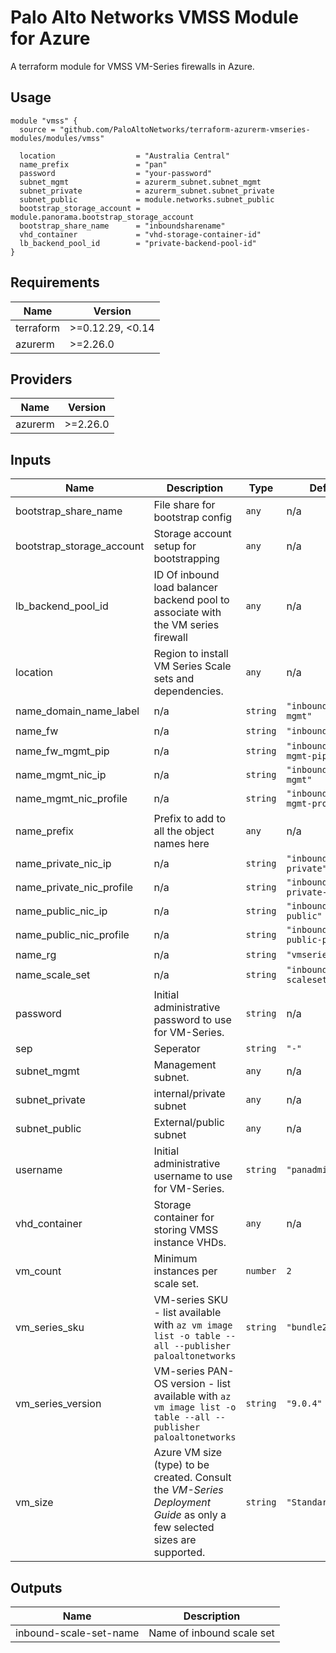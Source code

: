 # Palo Alto Networks VMSS Module for Azure

A terraform module for VMSS VM-Series firewalls in Azure.

## Usage

```hcl
module "vmss" {
  source = "github.com/PaloAltoNetworks/terraform-azurerm-vmseries-modules/modules/vmss"

  location                  = "Australia Central"
  name_prefix               = "pan"
  password                  = "your-password"
  subnet_mgmt               = azurerm_subnet.subnet_mgmt
  subnet_private            = azurerm_subnet.subnet_private
  subnet_public             = module.networks.subnet_public
  bootstrap_storage_account = module.panorama.bootstrap_storage_account
  bootstrap_share_name      = "inboundsharename"
  vhd_container             = "vhd-storage-container-id"
  lb_backend_pool_id        = "private-backend-pool-id"
}
```

<!-- BEGINNING OF PRE-COMMIT-TERRAFORM DOCS HOOK -->
## Requirements

| Name | Version |
|------|---------|
| terraform | >=0.12.29, <0.14 |
| azurerm | >=2.26.0 |

## Providers

| Name | Version |
|------|---------|
| azurerm | >=2.26.0 |

## Inputs

| Name | Description | Type | Default | Required |
|------|-------------|------|---------|:--------:|
| bootstrap\_share\_name | File share for bootstrap config | `any` | n/a | yes |
| bootstrap\_storage\_account | Storage account setup for bootstrapping | `any` | n/a | yes |
| lb\_backend\_pool\_id | ID Of inbound load balancer backend pool to associate with the VM series firewall | `any` | n/a | yes |
| location | Region to install VM Series Scale sets and dependencies. | `any` | n/a | yes |
| name\_domain\_name\_label | n/a | `string` | `"inbound-vm-mgmt"` | no |
| name\_fw | n/a | `string` | `"inbound-fw"` | no |
| name\_fw\_mgmt\_pip | n/a | `string` | `"inbound-fw-mgmt-pip"` | no |
| name\_mgmt\_nic\_ip | n/a | `string` | `"inbound-nic-fw-mgmt"` | no |
| name\_mgmt\_nic\_profile | n/a | `string` | `"inbound-nic-fw-mgmt-profile"` | no |
| name\_prefix | Prefix to add to all the object names here | `any` | n/a | yes |
| name\_private\_nic\_ip | n/a | `string` | `"inbound-nic-fw-private"` | no |
| name\_private\_nic\_profile | n/a | `string` | `"inbound-nic-fw-private-profile"` | no |
| name\_public\_nic\_ip | n/a | `string` | `"inbound-nic-fw-public"` | no |
| name\_public\_nic\_profile | n/a | `string` | `"inbound-nic-fw-public-profile"` | no |
| name\_rg | n/a | `string` | `"vmseries-rg"` | no |
| name\_scale\_set | n/a | `string` | `"inbound-scaleset"` | no |
| password | Initial administrative password to use for VM-Series. | `string` | n/a | yes |
| sep | Seperator | `string` | `"-"` | no |
| subnet\_mgmt | Management subnet. | `any` | n/a | yes |
| subnet\_private | internal/private subnet | `any` | n/a | yes |
| subnet\_public | External/public subnet | `any` | n/a | yes |
| username | Initial administrative username to use for VM-Series. | `string` | `"panadmin"` | no |
| vhd\_container | Storage container for storing VMSS instance VHDs. | `any` | n/a | yes |
| vm\_count | Minimum instances per scale set. | `number` | `2` | no |
| vm\_series\_sku | VM-series SKU - list available with `az vm image list -o table --all --publisher paloaltonetworks` | `string` | `"bundle2"` | no |
| vm\_series\_version | VM-series PAN-OS version - list available with `az vm image list -o table --all --publisher paloaltonetworks` | `string` | `"9.0.4"` | no |
| vm\_size | Azure VM size (type) to be created. Consult the *VM-Series Deployment Guide* as only a few selected sizes are supported. | `string` | `"Standard_D3_v2"` | no |

## Outputs

| Name | Description |
|------|-------------|
| inbound-scale-set-name | Name of inbound scale set |

<!-- END OF PRE-COMMIT-TERRAFORM DOCS HOOK -->

